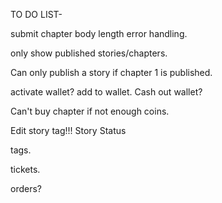 TO DO LIST-

submit chapter body length error handling.

only show published stories/chapters.

Can only publish a story if chapter 1 is published.

activate wallet?
add to wallet.
Cash out wallet?

Can't buy chapter if not enough coins.


Edit story tag!!!
Story Status


tags.

tickets.

orders?
